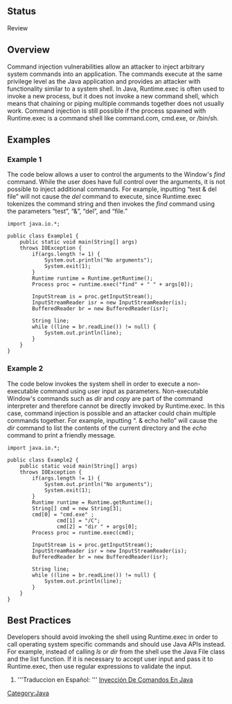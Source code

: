 ## Status

Review

## Overview

Command injection vulnerabilities allow an attacker to inject arbitrary
system commands into an application. The commands execute at the same
privilege level as the Java application and provides an attacker with
functionality similar to a system shell. In Java, Runtime.exec is often
used to invoke a new process, but it does not invoke a new command
shell, which means that chaining or piping multiple commands together
does not usually work. Command injection is still possible if the
process spawned with Runtime.exec is a command shell like command.com,
cmd.exe, or /bin/sh.

## Examples

### Example 1

The code below allows a user to control the arguments to the Window's
*find* command. While the user does have full control over the
arguments, it is not possible to inject additional commands. For
example, inputting “test & del file” will not cause the *del* command to
execute, since Runtime.exec tokenizes the command string and then
invokes the *find* command using the parameters “test”, “&”, “del”, and
“file.”

    import java.io.*;

    public class Example1 {
        public static void main(String[] args)
        throws IOException {
            if(args.length != 1) {
                System.out.println("No arguments");
                System.exit(1);
            }
            Runtime runtime = Runtime.getRuntime();
            Process proc = runtime.exec("find" + " " + args[0]);

            InputStream is = proc.getInputStream();
            InputStreamReader isr = new InputStreamReader(is);
            BufferedReader br = new BufferedReader(isr);

            String line;
            while ((line = br.readLine()) != null) {
                System.out.println(line);
            }
        }
    }

### Example 2

The code below invokes the system shell in order to execute a
non-executable command using user input as parameters. Non-executable
Window's commands such as *dir* and *copy* are part of the command
interpreter and therefore cannot be directly invoked by Runtime.exec. In
this case, command injection is possible and an attacker could chain
multiple commands together. For example, inputting “. & echo hello” will
cause the *dir* command to list the contents of the current directory
and the *echo* command to print a friendly message.

    import java.io.*;

    public class Example2 {
        public static void main(String[] args)
        throws IOException {
            if(args.length != 1) {
                System.out.println("No arguments");
                System.exit(1);
            }
            Runtime runtime = Runtime.getRuntime();
            String[] cmd = new String[3];
            cmd[0] = "cmd.exe" ;
                    cmd[1] = "/C";
                    cmd[2] = "dir " + args[0];
            Process proc = runtime.exec(cmd);

            InputStream is = proc.getInputStream();
            InputStreamReader isr = new InputStreamReader(is);
            BufferedReader br = new BufferedReader(isr);

            String line;
            while ((line = br.readLine()) != null) {
                System.out.println(line);
            }
        }
    }

## Best Practices

Developers should avoid invoking the shell using Runtime.exec in order
to call operating system specific commands and should use Java APIs
instead. For example, instead of calling *ls* or *dir* from the shell
use the Java File class and the list function. If it is necessary to
accept user input and pass it to Runtime.exec, then use regular
expressions to validate the input.

1.  '''Traduccion en Español: ''' [Inyección De Comandos En
    Java](Inyección_De_Comandos_En_Java "wikilink")

[Category:Java](Category:Java "wikilink")